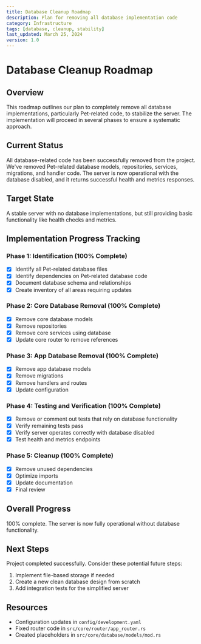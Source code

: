 ```yaml
---
title: Database Cleanup Roadmap
description: Plan for removing all database implementation code
category: Infrastructure
tags: [database, cleanup, stability]
last_updated: March 25, 2024
version: 1.0
---
```


# Database Cleanup Roadmap

## Overview

This roadmap outlines our plan to completely remove all database implementations, particularly Pet-related code, to stabilize the server. The implementation will proceed in several phases to ensure a systematic approach.

## Current Status

All database-related code has been successfully removed from the project. We've removed Pet-related database models, repositories, services, migrations, and handler code. The server is now operational with the database disabled, and it returns successful health and metrics responses.

## Target State

A stable server with no database implementations, but still providing basic functionality like health checks and metrics.

## Implementation Progress Tracking

### Phase 1: Identification (100% Complete)

- [x] Identify all Pet-related database files
- [x] Identify dependencies on Pet-related database code
- [x] Document database schema and relationships
- [x] Create inventory of all areas requiring updates

### Phase 2: Core Database Removal (100% Complete)

- [x] Remove core database models
- [x] Remove repositories
- [x] Remove core services using database
- [x] Update core router to remove references

### Phase 3: App Database Removal (100% Complete)

- [x] Remove app database models
- [x] Remove migrations
- [x] Remove handlers and routes
- [x] Update configuration

### Phase 4: Testing and Verification (100% Complete)

- [x] Remove or comment out tests that rely on database functionality
- [x] Verify remaining tests pass
- [x] Verify server operates correctly with database disabled
- [x] Test health and metrics endpoints

### Phase 5: Cleanup (100% Complete)

- [x] Remove unused dependencies
- [x] Optimize imports
- [x] Update documentation
- [x] Final review

## Overall Progress

100% complete. The server is now fully operational without database functionality.

## Next Steps

Project completed successfully. Consider these potential future steps:

1. Implement file-based storage if needed
2. Create a new clean database design from scratch
3. Add integration tests for the simplified server

## Resources

- Configuration updates in `config/development.yaml`
- Fixed router code in `src/core/router/app_router.rs`
- Created placeholders in `src/core/database/models/mod.rs` 